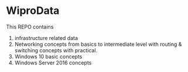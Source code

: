 # WiproData

This REPO contains 
1. infrastructure related data
2. Networking concepts from basics to intermediate level with routing & switching concepts with practical.
3. Windows 10 basic concepts
4. Windows Server 2016 concepts
